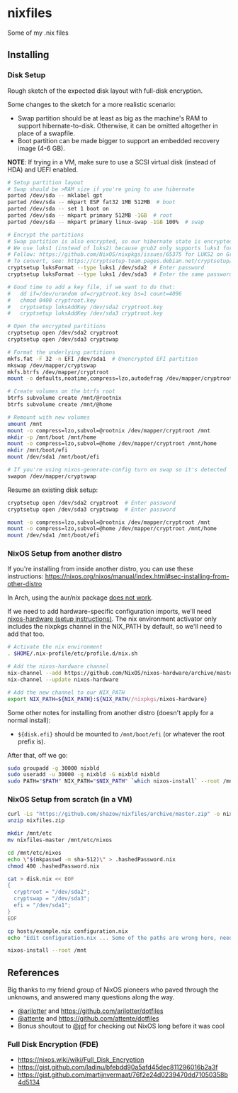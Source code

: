 # nixfiles

Some of my .nix files

## Installing

### Disk Setup

Rough sketch of the expected disk layout with full-disk encryption.

Some changes to the sketch for a more realistic scenario:

- Swap partition should be at least as big as the machine's RAM to support hibernate-to-disk. Otherwise, it can be omitted altogether in place of a swapfile.
- Boot partition can be made bigger to support an embedded recovery image (4-6 GB).

**NOTE**: If trying in a VM, make sure to use a SCSI virtual disk (instead of HDA) and UEFI enabled.

```bash
# Setup partition layout
# Swap should be >RAM size if you're going to use hibernate
parted /dev/sda -- mklabel gpt
parted /dev/sda -- mkpart ESP fat32 1MB 512MB  # boot
parted /dev/sda -- set 1 boot on
parted /dev/sda -- mkpart primary 512MB -1GB  # root
parted /dev/sda -- mkpart primary linux-swap -1GB 100%  # swap

# Encrypt the partitions
# Swap partition is also encrypted, so our hibernate state is encrypted.
# We use luks1 (instead of luks2) because grub2 only supports luks1 for now.
# Follow: https://github.com/NixOS/nixpkgs/issues/65375 for LUKS2 on Grub
# To convert, see: https://cryptsetup-team.pages.debian.net/cryptsetup/encrypted-boot.html
cryptsetup luksFormat --type luks1 /dev/sda2  # Enter password
cryptsetup luksFormat --type luks1 /dev/sda3  # Enter the same password

# Good time to add a key file, if we want to do that:
#   dd if=/dev/urandom of=cryptroot.key bs=1 count=4096
#   chmod 0400 cryptroot.key
#   cryptsetup luksAddKey /dev/sda2 cryptroot.key
#   cryptsetup luksAddKey /dev/sda3 cryptroot.key

# Open the encrypted partitions
cryptsetup open /dev/sda2 cryptroot
cryptsetup open /dev/sda3 cryptswap

# Format the underlying partitions
mkfs.fat -F 32 -n EFI /dev/sda1  # Unencrypted EFI partition
mkswap /dev/mapper/cryptswap
mkfs.btrfs /dev/mapper/cryptroot
mount -o defaults,noatime,compress=lzo,autodefrag /dev/mapper/cryptroot /mnt

# Create volumes on the btrfs root
btrfs subvolume create /mnt/@rootnix
btrfs subvolume create /mnt/@home

# Remount with new volumes
umount /mnt
mount -o compress=lzo,subvol=@rootnix /dev/mapper/cryptroot /mnt
mkdir -p /mnt/boot /mnt/home
mount -o compress=lzo,subvol=@home /dev/mapper/cryptroot /mnt/home
mkdir /mnt/boot/efi
mount /dev/sda1 /mnt/boot/efi

# If you're using nixos-generate-config turn on swap so it's detected
swapon /dev/mapper/cryptswap
```

Resume an existing disk setup:

```bash
cryptsetup open /dev/sda2 cryptroot  # Enter password
cryptsetup open /dev/sda3 cryptswap  # Enter password

mount -o compress=lzo,subvol=@rootnix /dev/mapper/cryptroot /mnt
mount -o compress=lzo,subvol=@home /dev/mapper/cryptroot /mnt/home
mount /dev/sda1 /mnt/boot/efi
```

### NixOS Setup from another distro

If you're installing from inside another distro, you can use these instructions: https://nixos.org/nixos/manual/index.html#sec-installing-from-other-distro

In Arch, using the aur/nix package [does not work](https://github.com/shazow/nixfiles/issues/3).

If we need to add hardware-specific configuration imports, we'll need [nixos-hardware (setup instructions)](https://github.com/NixOS/nixos-hardware#setup). The nix environment activator only includes the nixpkgs channel in the NIX_PATH by default, so we'll need to add that too.

```bash
# Activate the nix environment
. $HOME/.nix-profile/etc/profile.d/nix.sh

# Add the nixos-hardware channel
nix-channel --add https://github.com/NixOS/nixos-hardware/archive/master.tar.gz nixos-hardware
nix-channel --update nixos-hardware

# Add the new channel to our NIX_PATH
export NIX_PATH=${NIX_PATH}:${NIX_PATH//nixpkgs/nixos-hardware}
```

Some other notes for installing from another distro (doesn't apply for a normal install):
- `${disk.efi}` should be mounted to `/mnt/boot/efi` (or whatever the root prefix is).

After that, off we go:

```bash
sudo groupadd -g 30000 nixbld
sudo useradd -u 30000 -g nixbld -G nixbld nixbld
sudo PATH="$PATH" NIX_PATH="$NIX_PATH" `which nixos-install` --root /mnt
```


### NixOS Setup from scratch (in a VM)

```bash
curl -Ls "https://github.com/shazow/nixfiles/archive/master.zip" -o nixfiles.zip
unzip nixfiles.zip

mkdir /mnt/etc
mv nixfiles-master /mnt/etc/nixos

cd /mnt/etc/nixos
echo \"$(mkpasswd -m sha-512)\" > .hashedPassword.nix
chmod 400 .hashedPassword.nix

cat > disk.nix << EOF
{
  cryptroot = "/dev/sda2";
  cryptswap = "/dev/sda3";
  efi = "/dev/sda1";
}
EOF

cp hosts/example.nix configuration.nix
echo "Edit configuration.nix ... Some of the paths are wrong here, need to fix."

nixos-install --root /mnt
```


## References

Big thanks to my friend group of NixOS pioneers who paved through the unknowns, and answered many questions along the way.

- [@arilotter](https://github.com/arilotter) and https://github.com/arilotter/dotfiles
- [@attente](https://github.com/attente) and https://github.com/attente/dotfiles
- Bonus shoutout to [@jpf](https://github.com/jpf) for checking out NixOS long before it was cool

### Full Disk Encryption (FDE)

- https://nixos.wiki/wiki/Full_Disk_Encryption
- https://gist.github.com/ladinu/bfebdd90a5afd45dec811296016b2a3f
- https://gist.github.com/martijnvermaat/76f2e24d0239470dd71050358b4d5134
